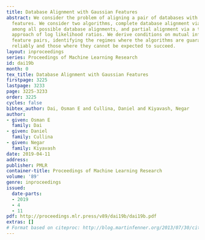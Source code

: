 ```yaml
---
title: Database Alignment with Gaussian Features
abstract: We consider the problem of aligning a pair of databases with jointly Gaussian
  features. We consider two algorithms, complete database alignment via MAP estimation
  among all possible database alignments, and partial alignment via a thresholding
  approach of log likelihood ratios. We derive conditions on mutual information between
  feature pairs, identifying the regimes where the algorithms are guaranteed to perform
  reliably and those where they cannot be expected to succeed.
layout: inproceedings
series: Proceedings of Machine Learning Research
id: dai19b
month: 0
tex_title: Database Alignment with Gaussian Features
firstpage: 3225
lastpage: 3233
page: 3225-3233
order: 3225
cycles: false
bibtex_author: Dai, Osman E and Cullina, Daniel and Kiyavash, Negar
author:
- given: Osman E
  family: Dai
- given: Daniel
  family: Cullina
- given: Negar
  family: Kiyavash
date: 2019-04-11
address: 
publisher: PMLR
container-title: Proceedings of Machine Learning Research
volume: '89'
genre: inproceedings
issued:
  date-parts:
  - 2019
  - 4
  - 11
pdf: http://proceedings.mlr.press/v89/dai19b/dai19b.pdf
extras: []
# Format based on citeproc: http://blog.martinfenner.org/2013/07/30/citeproc-yaml-for-bibliographies/
---
```

